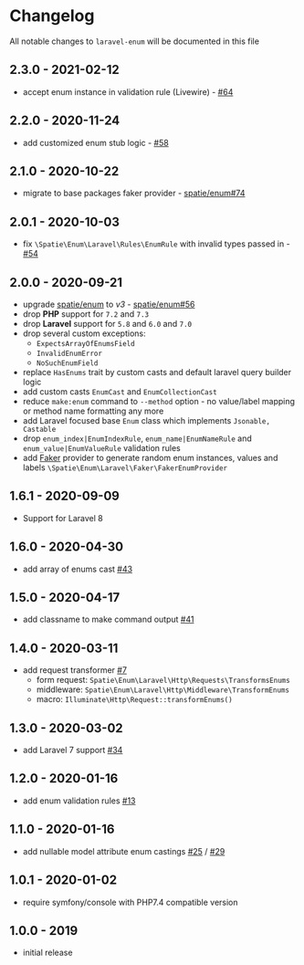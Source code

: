# Changelog

All notable changes to `laravel-enum` will be documented in this file

## 2.3.0 - 2021-02-12

- accept enum instance in validation rule (Livewire) - [#64](https://github.com/spatie/laravel-enum/pull/64)

## 2.2.0 - 2020-11-24

-   add customized enum stub logic - [#58](https://github.com/spatie/laravel-enum/pull/58)

## 2.1.0 - 2020-10-22

-   migrate to base packages faker provider - [spatie/enum#74](https://github.com/spatie/enum/pull/74)

## 2.0.1 - 2020-10-03

-   fix `\Spatie\Enum\Laravel\Rules\EnumRule` with invalid types passed in - [#54](https://github.com/spatie/laravel-enum/pull/54)

## 2.0.0 - 2020-09-21

-   upgrade [spatie/enum](https://github.com/spatie/enum) to _v3_ - [spatie/enum#56](https://github.com/spatie/enum/pull/56)
-   drop **PHP** support for `7.2` and `7.3`
-   drop **Laravel** support for `5.8` and `6.0` and `7.0`
-   drop several custom exceptions:
    -   `ExpectsArrayOfEnumsField`
    -   `InvalidEnumError`
    -   `NoSuchEnumField`
-   replace `HasEnums` trait by custom casts and default laravel query builder logic
-   add custom casts `EnumCast` and `EnumCollectionCast`
-   reduce `make:enum` command to `--method` option - no value/label mapping or method name formatting any more
-   add Laravel focused base `Enum` class which implements `Jsonable, Castable`
-   drop `enum_index|EnumIndexRule`, `enum_name|EnumNameRule` and `enum_value|EnumValueRule` validation rules
-   add [Faker](https://github.com/fzaninotto/Faker) provider to generate random enum instances, values and labels `\Spatie\Enum\Laravel\Faker\FakerEnumProvider`

## 1.6.1 - 2020-09-09

-   Support for Laravel 8

## 1.6.0 - 2020-04-30

-   add array of enums cast [#43](https://github.com/spatie/laravel-enum/pull/43)

## 1.5.0 - 2020-04-17

-   add classname to make command output [#41](https://github.com/spatie/laravel-enum/pull/41)

## 1.4.0 - 2020-03-11

-   add request transformer [#7](https://github.com/spatie/laravel-enum/pull/7)
    -   form request: `Spatie\Enum\Laravel\Http\Requests\TransformsEnums`
    -   middleware: `Spatie\Enum\Laravel\Http\Middleware\TransformEnums`
    -   macro: `Illuminate\Http\Request::transformEnums()`

## 1.3.0 - 2020-03-02

-   add Laravel 7 support [#34](https://github.com/spatie/laravel-enum/pull/34)

## 1.2.0 - 2020-01-16

-   add enum validation rules [#13](https://github.com/spatie/laravel-enum/pull/13)

## 1.1.0 - 2020-01-16

-   add nullable model attribute enum castings [#25](https://github.com/spatie/laravel-enum/pull/25) / [#29](https://github.com/spatie/laravel-enum/pull/29)

## 1.0.1 - 2020-01-02

-   require symfony/console with PHP7.4 compatible version

## 1.0.0 - 2019

-   initial release
